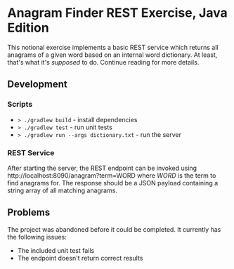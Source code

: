 # Anagram Finder REST Exercise, Java Edition

This notional exercise implements a basic REST service which returns all anagrams of a given word based on an internal word dictionary.  At least, that's what it's _supposed_ to do.  Continue reading for more details.

## Development

### Scripts

- `> ./gradlew build` - install dependencies
- `> ./gradlew test` - run unit tests
- `> ./gradlew run --args dictionary.txt` - run the server

### REST Service

After starting the server, the REST endpoint can be invoked using http://localhost:8090/anagram?term=WORD where *WORD* is the term to find anagrams for.  The response should be a JSON payload containing a string array of all matching anagrams.

## Problems

The project was abandoned before it could be completed.  It currently has the following issues:

* The included unit test fails
* The endpoint doesn't return correct results

